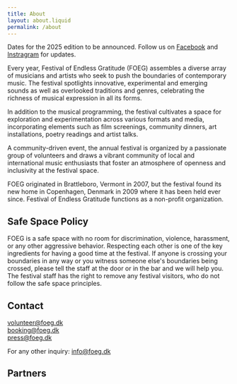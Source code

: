 ```yaml
---
title: About
layout: about.liquid
permalink: /about
---
```

<p>Dates for the 2025 edition to be announced. Follow us on <a href="https://www.facebook.com/endlessgratitude">Facebook</a> and <a href="https://www.instagram.com/endlessgratitude/">Instragram</a> for updates.
</p>

<p>Every year, Festival of Endless Gratitude (FOEG) assembles a diverse array of musicians and artists who seek to push the boundaries of contemporary music. The festival spotlights innovative, experimental and emerging sounds as well as overlooked traditions and genres, celebrating the richness of musical expression in all its forms.</p>

<p>In addition to the musical programming, the festival cultivates a space for exploration and experimentation across various formats and media, incorporating elements such as film screenings, community dinners, art installations, poetry readings and artist talks.</p>

<p>A community-driven event, the annual festival is organized by a passionate group of volunteers and draws a vibrant community of local and international music enthusiasts that foster an atmosphere of openness and inclusivity at the festival space.</p>

<p>FOEG originated in Brattleboro, Vermont in 2007, but the festival found its new home in Copenhagen, Denmark in 2009 where it has been held ever since. Festival of Endless Gratitude functions as a non-profit organization.</p>

<h2>Safe Space Policy</h2>
<p>FOEG is a safe space with no room for discrimination, violence, harassment, or any other aggressive behavior. Respecting each other is one of the key ingredients for having a good time at the festival. If anyone is crossing your boundaries in any way or you witness someone else's boundaries being crossed, please tell the staff at the door or in the bar and we will help you. The festival staff has the right to remove any festival visitors, who do not follow the safe space principles.</p>

<!--
<h2>Join the FOEG-team</h2>
<p>We’re looking for volunteers to join us for Festival of Endless Gratitude 2024. If you’d like to help out before, during, or after the event, we’d love to have you on board. It's a great opportunity to contribute and be a part of a great community while enjoying the festival. <a href="https://docs.google.com/forms/d/e/1FAIpQLSfDfpcyMm2Bzi3niZ047bYUPvTDQ_KSzkeqfy0QQK_M7DeyZA/viewform?pli=1">Info and sign-up form.</a></p>-->


<h2>Contact</h2>
<p>
<a href="mailto:volunteer@foeg.dk">volunteer@foeg.dk</a>
<br><a href="mailto:booking@foeg.dk">booking@foeg.dk</a>
<br><a href="mailto:press@foeg.dk">press@foeg.dk</a></p>
<p>For any other inquiry: <a href="mailto:info@foeg.dk">info@foeg.dk</a></p>

<h2>Partners</h2>